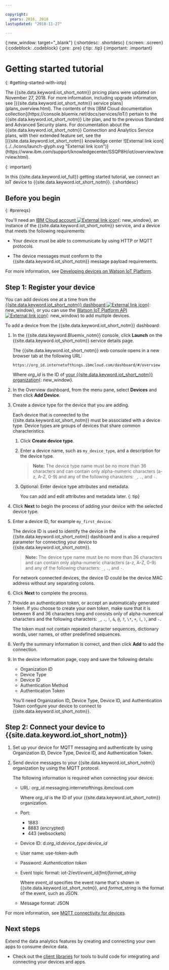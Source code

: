 ```yaml
---

copyright:
  years: 2016, 2018
lastupdated: "2018-11-27"

---
```


{:new_window: target="\_blank"}
{:shortdesc: .shortdesc}
{:screen: .screen}
{:codeblock: .codeblock}
{:pre: .pre}
{:tip: .tip}
{:important: .important}

# Getting started tutorial
{: #getting-started-with-iotp}

<p>The {{site.data.keyword.iot_short_notm}} pricing plans were updated on November 27, 2018.   
For more information, including upgrade information, see [{{site.data.keyword.iot_short_notm}} service plans](plans_overview.html). The contents of this [IBM Cloud documentation collection](https://console.bluemix.net/docs/services/IoT/) pertain to the {{site.data.keyword.iot_short_notm}} Lite plan, and to the previous Standard and Advanced Security plans. For documentation about the {{site.data.keyword.iot_short_notm}} Connection and Analytics Service plans, with their extended feature set, see the [{{site.data.keyword.iot_short_notm}} knowledge center ![External link icon](../../icons/launch-glyph.svg "External link icon")](https://www.ibm.com/support/knowledgecenter/SSQP8H/iot/overview/overview.html).
</p>
{: important}

In this {{site.data.keyword.iot_full}} getting started tutorial, we connect an IoT device to {{site.data.keyword.iot_short_notm}}.
{:shortdesc}

<div id="prerequisites"></div>

## Before you begin
{: #prereqs}

You'll need an [IBM Cloud account ![External link icon](../../icons/launch-glyph.svg "External link icon")](https://console.bluemix.net/registration/){: new_window},
an instance of the {{site.data.keyword.iot_short_notm}} service, and a device that meets the following requirements:

*	Your device must be able to communicate by using HTTP or MQTT protocols.

* The device messages must conform to the {{site.data.keyword.iot_short_notm}} message payload requirements.

For more information, see [Developing devices on Watson IoT Platform](/docs/services/IoT/devices/device_dev_index.html).

## Step 1: Register your device

You can add devices one at a time from the [{{site.data.keyword.iot_short_notm}} dashboard ![External link icon](../../icons/launch-glyph.svg "External link icon")](https://internetofthings.ibmcloud.com){: new_window}, or you can use the [Watson IoT Platform API ![External link icon](../../icons/launch-glyph.svg "External link icon")](https://docs.internetofthings.ibmcloud.com/apis/swagger/v0002/org-admin.html#!/Device_Bulk_Configuration/post_bulk_devices_add){: new_window} to add multiple devices.

To add a device from the {{site.data.keyword.iot_short_notm}} dashboard:

1. In the {{site.data.keyword.Bluemix_notm}} console, click **Launch** on the {{site.data.keyword.iot_short_notm}} service details page.

    The {{site.data.keyword.iot_short_notm}} web console opens in a new browser tab at the following URL:

    ```
    https://org_id.internetofthings.ibmcloud.com/dashboard/#/overview
    ```

    Where *org_id* is the ID of [your {{site.data.keyword.iot_short_notm}} organization](iotplatform_overview.html#organizations){: new_window}.

2. In the Overview dashboard, from the menu pane, select **Devices** and then click **Add Device**.

3. Create a device type for the device that you are adding.

    Each device that is connected to the {{site.data.keyword.iot_short_notm}} must be associated with a device type. Device types are groups of devices that share common characteristics.

    1. Click **Create device type**.
    2. Enter a device name, such as `my_device_type`, and a description for the device type.

        > **Note:** The device type name must be no more than 36 characters and can contain only alpha-numeric characters (a-z, A-Z, 0-9) and any of the following characters: `_`, `.`, and `-`.

    3. Optional: Enter device type attributes and metadata.

        You can add and edit attributes and metadata later.
        {: tip}

4. Click **Next** to begin the process of adding your device with the selected device type.

5. Enter a device ID, for example `my_first_device`.

    The device ID is used to identify the device in the {{site.data.keyword.iot_short_notm}} dashboard and is also a required parameter for connecting your device to {{site.data.keyword.iot_short_notm}}.

    > **Note:** The device type name must be no more than 36 characters and can contain only alpha-numeric characters (a-z, A-Z, 0-9) and any of the following characters: `_`, `.`, and `-`.

    For network connected devices, the device ID could be the device MAC address without any separating colons.

5. Click **Next** to complete the process.

6. Provide an authentication token, or accept an automatically generated token. If you choose to create your own token, make sure that it is between 8 and 36 characters long and consists only of alpha-numerical characters and the following characters: `_`, `.`, `!`, `&`, `@`, `?`, `\*`, `+`, `(`, `)`, and `-`.

    The token must not contain repeated character sequences, dictionary words, user names, or other predefined sequences.

7. Verify the summary information is correct, and then click **Add** to add the connection.

8. In the device information page, copy and save the following details:

    * Organization ID
    * Device Type
    * Device ID
    * Authentication Method
    * Authentication Token

    You'll need Organization ID, Device Type, Device ID, and Authentication Token configure your device to connect to {{site.data.keyword.iot_short_notm}}.

## Step 2: Connect your device to {{site.data.keyword.iot_short_notm}}

1. Set up your device for MQTT messaging and authenticate by using Organization ID, Device Type, Device ID, and Authentication Token.

2. Send device messages to your {{site.data.keyword.iot_short_notm}} organization by using the MQTT protocol.

    The following information is required when connecting your device:

    * URL: *org_id*.messaging.internetofthings.ibmcloud.com

      Where *org_id* is the ID of your {{site.data.keyword.iot_short_notm}} organization.

    * Port:
      * 1883
      * 8883 (encrypted)
      * 443 (websockets)
    * Device ID: d:_org_id:device_type:device_id_
    * User name: use-token-auth
    * Password: _Authentication token_
    * Event topic format: iot-2/evt/_event_id/fmt/format_string_

      Where _event_id_ specifies the event name that's shown in {{site.data.keyword.iot_short_notm}}, and _format_string_ is the format of the event, such as JSON.

    * Message format: JSON

  For more information, see [MQTT connectivity for devices](/docs/services/IoT/devices/mqtt.html).


## Next steps

Extend the data analytics features by creating and connecting your own apps to consume device data.

  * Check out the [client libraries](/docs/services/IoT/iot_platform_client_lib.html) for tools to build code for integrating and connecting your devices and apps.
